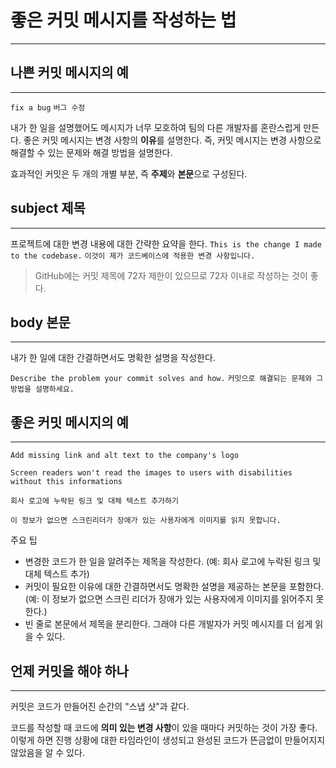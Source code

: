 # 좋은 커밋 메시지를 작성하는 법
---
## 나쁜 커밋 메시지의 예 
---
`fix a bug`
`버그 수정`

내가 한 일을 설명했어도 메시지가 너무 모호하여 팀의 다른 개발자를 혼란스럽게 만든다.
좋은 커밋 메시지는 변경 사항의 **이유**를 설명한다. 즉, 커밋 메시지는 변경 사항으로 해결할 수 있는 문제와 해결 방법을 설명한다.

효과적인 커밋은 두 개의 개별 부분, 즉 **주제**와 **본문**으로 구성된다.

## subject 제목
---
프로젝트에 대한 변경 내용에 대한 간략한 요약을 한다.
`This is the change I made to the codebase.`
`이것이 제가 코드베이스에 적용한 변경 사항입니다.`
> GitHub에는 커밋 제목에 72자 제한이 있으므로 72자 이내로 작성하는 것이 좋다.

## body 본문
---
내가 한 일에 대한 간결하면서도 명확한 설명을 작성한다.

`Describe the problem your commit solves and how.`
`커밋으로 해결되는 문제와 그 방법을 설명하세요.`

## 좋은 커밋 메시지의 예
---
```
Add missing link and alt text to the company's logo

Screen readers won't read the images to users with disabilities without this informations
```
```
회사 로고에 누락된 링크 및 대체 텍스트 추가하기

이 정보가 없으면 스크린리더가 장애가 있는 사용자에게 이미지를 읽지 못합니다.
```

주요 팁
- 변경한 코드가 한 일을 알려주는 제목을 작성한다. (예: 회사 로고에 누락된 링크 및 대체 텍스트 추가)
- 커밋이 필요한 이유에 대한 간결하면서도 명확한 설명을 제공하는 본문을 포함한다. (예: 이 정보가 없으면 스크린 리더가 장애가 있는 사용자에게 이미지를 읽어주지 못한다.)
- 빈 줄로 본문에서 제목을 분리한다. 그래야 다른 개발자가 커밋 메시지를 더 쉽게 읽을 수 있다.

## 언제 커밋을 해야 하나
---
커밋은 코드가 만들어진 순간의 "스냅 샷"과 같다.

코드를 작성할 때 코드에 **의미 있는 변경 사항**이 있을 때마다 커밋하는 것이 가장 좋다. 이렇게 하면 진행 상황에 대한 타임라인이 생성되고 완성된 코드가 뜬금없이 만들어지지 않았음을 알 수 있다.